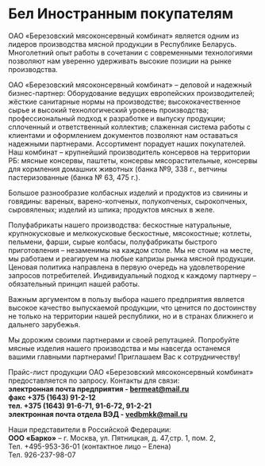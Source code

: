 ﻿# Бел Иностранным покупателям

OАО «Березовский мясоконсервный комбинат» является одним из лидеров производства мясной продукции в Республике Беларусь.
Многолетний опыт работы в сочетании с современными технологиями позволяют нам уверенно удерживать высокие позиции на рынке производства.

ОАО «Березовский мясоконсервный комбинат» – деловой и надежный бизнес-партнер:
Оборудование ведущих европейских производителей;
жёсткие санитарные нормы на производстве;
высококачественное сырье и высокий технологический уровень производства;
профессиональный подход к разработке и выпуску продукции;
сплоченный и ответственный коллектив;
слаженная система работы с клиентами и оформлением документов позволяют нам оставаться надежными партнерами.
Ассортимент порадует наших покупателей. Наш комбинат – крупнейший производитель консервов на территории РБ: мясные консервы, паштеты, консервы мясорастительные, консервы для кормления домашних животных (банка №9, 338 г., ветчины пастеризованные (банка № 63, 475 г.).

Большое разнообразие колбасных изделий и продуктов из свинины и говядины: вареных, варено-копченых, полукопченых, сырокопченых, сыровяленых; изделий из шпика; продуктов мясных в желе.

Полуфабрикаты нашего производства: бескостные натуральные, крупнокусковые и мелкокусковые бескостные, мясокостные; котлеты, пельмени, фарши, сырые колбасы, полуфабрикаты быстрого приготовления – незаменимы на каждом столе. Мы не стоим на месте, мы работаем и реагируем на любые капризы рынка мясной продукции. Ценовая политика направлена в первую очередь на удовлетворение запросов потребителей. Индивидуальный подход к каждому партнеру – обязательный принцип нашей работы.

Важным аргументом в пользу выбора нашего предприятия является высокое качество выпускаемой продукции, что ценится по достоинству не только на территории нашей республики, но и в странах ближнего и дальнего зарубежья.

Мы дорожим своими партнерами и своей репутацией. Попробуйте мясные изделия нашего производства и мы навсегда останемся вашими главными партнерами! Приглашаем Вас к сотрудничеству!

Прайс-лист продукции ОАО «Березовский мясоконсервный комбинат» предоставляется по запросу. Контакты для связи:   
**электронная почта предприятия - bermeat@mail.ru   
факс +375 (1643) 91-2-12   
тел. +375 (1643) 91-6-71, 91-6-72, 91-2-21   
электронная почта отдела ВЭД - vedbmkk@mail.ru**

Наши представители в Российской Федерации:  
**ООО «Барко»** – г. Москва, ул. Пятницкая, д. 47,стр. 1, пом. 2,  
Тел. +495-953-36-01 (контактное лицо – Елена)  
Тел. 926-237-98-07
